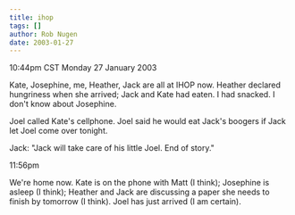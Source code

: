 ```yaml
---
title: ihop
tags: []
author: Rob Nugen
date: 2003-01-27
---
```


<p class=date>10:44pm CST Monday 27 January 2003</p>

<p>Kate, Josephine, me, Heather, Jack are all at IHOP now.  Heather
declared hungriness when she arrived; Jack and Kate had eaten.  I had
snacked.  I don't know about Josephine.</p>

<p>Joel called Kate's cellphone.  Joel said he would eat Jack's
boogers if Jack let Joel come over tonight.</p>

<p>Jack: "Jack will take care of his little Joel.  End of story."</p>

<p class=date>11:56pm</p>

<p>We're home now.  Kate is on the phone with Matt (I think);
Josephine is asleep (I think); Heather and Jack are discussing a paper
she needs to finish by tomorrow (I think).  Joel has just arrived (I
am certain).</p>

